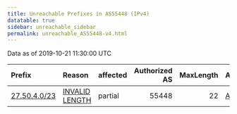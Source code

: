 ```yaml
---
title: Unreachable Prefixes in AS55448 (IPv4)
datatable: true
sidebar: unreachable_sidebar
permalink: unreachable_AS55448-v4.html
---
```


Data as of 2019-10-21 11:30:00 UTC


<div class="datatable-begin"></div>

| Prefix                                             | Reason                                                                                                 | affected   |   Authorized AS |   MaxLength | Anchor                                       |   unreachable /24s |
|:---------------------------------------------------|:-------------------------------------------------------------------------------------------------------|:-----------|----------------:|------------:|:---------------------------------------------|-------------------:|
| [27.50.4.0/23](https://stat.ripe.net/27.50.4.0/23) | [INVALID LENGTH](https://rpki-validator.ripe.net/announcement-preview?asn=AS55448&prefix=27.50.4.0/23) | partial    |           55448 |          22 | [APNIC](unreachable_APNIC_RPKI_Root-v4.html) |                  2 |

<div class="datatable-end"></div>